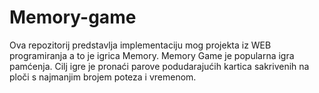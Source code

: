 # Memory-game
Ova repozitorij predstavlja implementaciju mog projekta iz WEB programiranja a to je igrica Memory.
Memory Game je popularna igra pamćenja. Cilj igre je pronaći parove podudarajućih kartica sakrivenih na ploči s najmanjim brojem poteza i vremenom.
